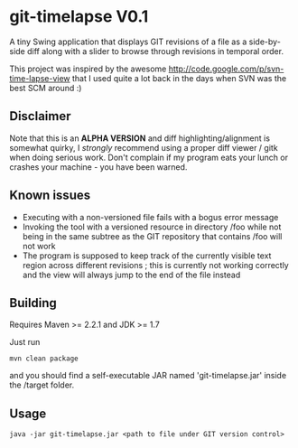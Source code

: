 git-timelapse V0.1
==================

A tiny Swing application that displays GIT revisions of a file as a side-by-side diff along with a slider to browse through revisions in temporal order.

This project was inspired by the awesome http://code.google.com/p/svn-time-lapse-view that I used quite a lot back in the days when SVN was the best SCM around :)

Disclaimer
----------

Note that this is an **ALPHA VERSION** and diff highlighting/alignment is somewhat quirky, I *strongly* recommend using a proper diff viewer / gitk when doing serious work. Don't complain if my program eats your lunch or crashes your machine - you have been warned.

Known issues
------------

- Executing with a non-versioned file fails with a bogus error message
- Invoking the tool with a versioned resource in directory /foo while not being in the same subtree as the GIT repository that contains /foo will not work
- The program is supposed to keep track of the currently visible text region across different revisions ; this is currently not working correctly and the view will always jump to the end of the file instead

Building
--------

Requires Maven >= 2.2.1 and JDK >= 1.7

Just run

    mvn clean package

and you should find a self-executable JAR named 'git-timelapse.jar' inside the /target folder.

Usage
-----

    java -jar git-timelapse.jar <path to file under GIT version control>


